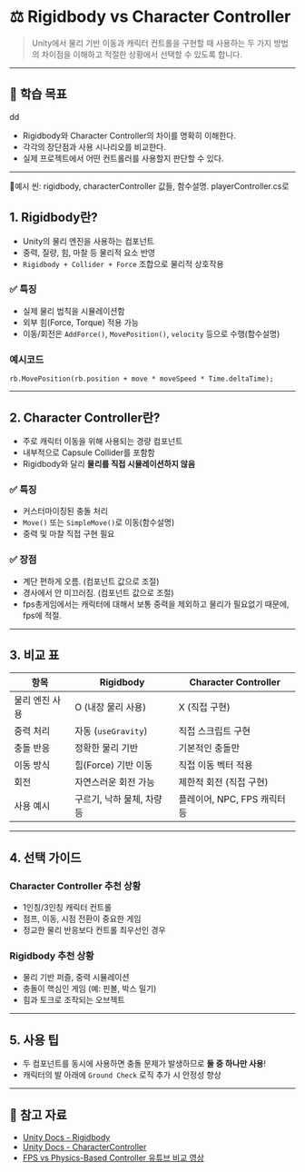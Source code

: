# ⚖️ Rigidbody vs Character Controller

> Unity에서 물리 기반 이동과 캐릭터 컨트롤을 구현할 때 사용하는 두 가지 방법의 차이점을 이해하고 적절한 상황에서 선택할 수 있도록 합니다.

---

## 🧠 학습 목표
dd
- Rigidbody와 Character Controller의 차이를 명확히 이해한다.
- 각각의 장단점과 사용 시나리오를 비교한다.
- 실제 프로젝트에서 어떤 컨트롤러를 사용할지 판단할 수 있다.

---

🔩예시 씬: rigidbody, characterController 값들, 함수설명. playerController.cs로

## 1. Rigidbody란?

- Unity의 물리 엔진을 사용하는 컴포넌트
- 중력, 질량, 힘, 마찰 등 물리적 요소 반영
- `Rigidbody + Collider + Force` 조합으로 물리적 상호작용

### ✅ 특징
- 실제 물리 법칙을 시뮬레이션함
- 외부 힘(Force, Torque) 적용 가능
- 이동/회전은 `AddForce()`, `MovePosition()`, `velocity` 등으로 수행(함수설명)

### 예시코드
```chsarp
rb.MovePosition(rb.position + move * moveSpeed * Time.deltaTime);
```

---

## 2. Character Controller란?

- 주로 캐릭터 이동을 위해 사용되는 경량 컴포넌트
- 내부적으로 Capsule Collider를 포함함
- Rigidbody와 달리 **물리를 직접 시뮬레이션하지 않음**

### ✅ 특징
- 커스터마이징된 충돌 처리
- `Move()` 또는 `SimpleMove()`로 이동(함수설명)
- 중력 및 마찰 직접 구현 필요

### ✅ 장점
- 계단 편하게 오름. (컴포넌트 값으로 조절)
- 경사에서 안 미끄러짐. (컴포넌트 값으로 조절)
- fps총게임에서는 캐릭터에 대해서 보통 중력을 제외하고 물리가 필요없기 때문에, fps에 적절.

---

## 3. 비교 표

| 항목 | Rigidbody | Character Controller |
|------|-----------|----------------------|
| 물리 엔진 사용 | O (내장 물리 사용) | X (직접 구현) |
| 중력 처리 | 자동 (`useGravity`) | 직접 스크립트 구현 |
| 충돌 반응 | 정확한 물리 기반 | 기본적인 충돌만 |
| 이동 방식 | 힘(Force) 기반 이동 | 직접 이동 벡터 적용 |
| 회전 | 자연스러운 회전 가능 | 제한적 회전 (직접 구현) |
| 사용 예시 | 구르기, 낙하 물체, 차량 등 | 플레이어, NPC, FPS 캐릭터 등 |

---

## 4. 선택 가이드

### Character Controller 추천 상황
- 1인칭/3인칭 캐릭터 컨트롤
- 점프, 이동, 시점 전환이 중요한 게임
- 정교한 물리 반응보다 컨트롤 최우선인 경우

### Rigidbody 추천 상황
- 물리 기반 퍼즐, 중력 시뮬레이션
- 충돌이 핵심인 게임 (예: 핀볼, 박스 밀기)
- 힘과 토크로 조작되는 오브젝트

---

## 5. 사용 팁

- 두 컴포넌트를 동시에 사용하면 충돌 문제가 발생하므로 **둘 중 하나만 사용**!
- 캐릭터의 발 아래에 `Ground Check` 로직 추가 시 안정성 향상

---

## 🔗 참고 자료

- [Unity Docs - Rigidbody](https://docs.unity3d.com/ScriptReference/Rigidbody.html)
- [Unity Docs - CharacterController](https://docs.unity3d.com/ScriptReference/CharacterController.html)
- [FPS vs Physics-Based Controller 유튜브 비교 영상](https://www.youtube.com/watch?v=whzomFgjT50)

